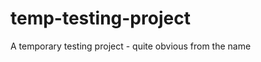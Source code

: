 temp-testing-project
====================

A temporary testing project - quite obvious from the name
